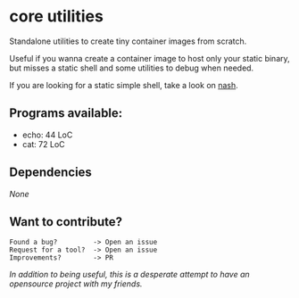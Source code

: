 # core utilities

Standalone utilities to create tiny container images from scratch.

Useful if you wanna create a container image to host only your static
binary, but misses a static shell and some utilities to debug when
needed.

If you are looking for a static simple shell, take a look on
[nash](https://github.com/NeowayLabs/nash).

## Programs available:

- echo: 44 LoC
- cat: 72 LoC

## Dependencies

*None*

## Want to contribute?

    Found a bug?         -> Open an issue
    Request for a tool?  -> Open an issue
    Improvements?        -> PR

*In addition to being useful, this is a desperate attempt to have an opensource project with my friends.*
